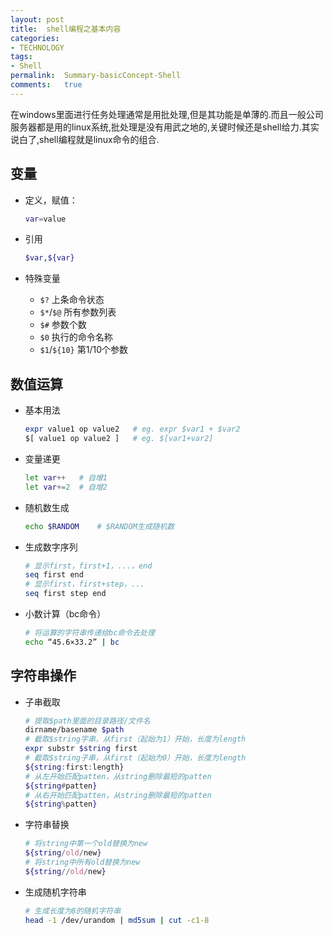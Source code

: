 ```yaml
---
layout:	post
title:	shell编程之基本内容
categories:
- TECHNOLOGY
tags:
- Shell
permalink:  Summary-basicConcept-Shell
comments:	true
---
```

在windows里面进行任务处理通常是用批处理,但是其功能是单薄的.而且一般公司服务器都是用的linux系统,批处理是没有用武之地的,关键时候还是shell给力.其实说白了,shell编程就是linux命令的组合.
<!-- more -->



## 变量
* 定义，赋值：

	```bash
	var=value
	```
* 引用

	```bash
	$var,${var}
	```
* 特殊变量
	* `$?`	上条命令状态
	* `$*`/`$@`	所有参数列表
	* `$#`	参数个数
	* `$0`	执行的命令名称
	* `$1`/`${10}`	第1/10个参数

## 数值运算
* 基本用法

	```bash
	expr value1 op value2	# eg. expr $var1 + $var2
	$[ value1 op value2 ]	# eg. $[var1+var2]
	```
* 变量递更

	```bash
	let var++	# 自增1
	let var+=2	# 自增2
	```
* 随机数生成

	```bash
	echo $RANDOM	# $RANDOM生成随机数
	```
* 生成数字序列

	```bash
	# 显示first，first+1，...，end
	seq first end
	# 显示first，first+step，...
	seq first step end
	```
* 小数计算（bc命令）

	```bash
	# 将运算的字符串传递给bc命令去处理
	echo “45.6×33.2” | bc
	```


## 字符串操作
* 子串截取

	```bash
	# 提取$path里面的目录路径/文件名
	dirname/basename $path
	# 截取$string字串，从first（起始为1）开始，长度为length
	expr substr $string first
	# 截取$string子串，从first（起始为0）开始，长度为length
	${string:first:length}
	# 从左开始匹配patten，从string删除最短的patten
	${string#patten}
	# 从右开始匹配patten，从string删除最短的patten
	${string%patten}
	```
* 字符串替换

	```bash
	# 将string中第一个old替换为new
	${string/old/new}
	# 将string中所有old替换为new
	${string//old/new}
	```
* 生成随机字符串

	```bash
	# 生成长度为8的随机字符串
	head -1 /dev/urandom | md5sum | cut -c1-8
	```
